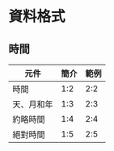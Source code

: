 # 資料格式

## 時間
| 元件 | 簡介 | 範例 |
| -- | -- | -- |
| 時間 | 1:2 | 2:2 |
| 天、月和年 | 1:3 | 2:3 |
| 約略時間 | 1:4 | 2:4 |
| 絕對時間 | 1:5 | 2:5 |

